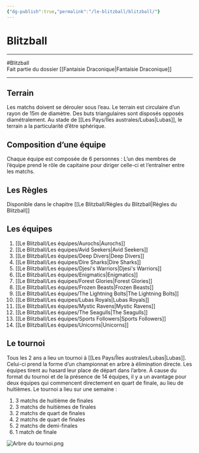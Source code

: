 ```yaml
---
{"dg-publish":true,"permalink":"/le-blitzball/blitzball/"}
---
```


# Blitzball
---
#Blitzball  
Fait partie du dossier [[Fantaisie Draconique\|Fantaisie Draconique]]

-------
## Terrain
Les matchs doivent se dérouler sous l’eau. Le terrain est circulaire d’un rayon de 15m de diamètre. Des buts triangulaires sont disposés opposés diamétralement.
Au stade de [[Les Pays/Îles australes/Lubas\|Lubas]], le terrain a la particularité d’être sphérique.
## Composition d’une équipe
Chaque équipe est composée de 6 personnes :
L’un des membres de l’équipe prend le rôle de capitaine pour diriger celle-ci et l’entraîner entre les matchs.
## Les Règles
Disponible dans le chapitre [[Le Blitzball/Règles du Blitzball\|Règles du Blitzball]]
## Les équipes
1. [[Le Blitzball/Les équipes/Aurochs\|Aurochs]]
2. [[Le Blitzball/Les équipes/Avid Seekers\|Avid Seekers]]
3. [[Le Blitzball/Les équipes/Deep Divers\|Deep Divers]]
4. [[Le Blitzball/Les équipes/Dire Sharks\|Dire Sharks]]
5. [[Le Blitzball/Les équipes/Djesi's Warriors\|Djesi's Warriors]]
6. [[Le Blitzball/Les équipes/Enigmatics\|Enigmatics]]
7. [[Le Blitzball/Les équipes/Forest Glories\|Forest Glories]]
8. [[Le Blitzball/Les équipes/Frozen Beasts\|Frozen Beasts]]
9. [[Le Blitzball/Les équipes/The Lightning Bolts\|The Lightning Bolts]]
10. [[Le Blitzball/Les équipes/Lubas Royals\|Lubas Royals]]
11. [[Le Blitzball/Les équipes/Mystic Ravens\|Mystic Ravens]]
12. [[Le Blitzball/Les équipes/The Seagulls\|The Seagulls]]
13. [[Le Blitzball/Les équipes/Sports Followers\|Sports Followers]]
14. [[Le Blitzball/Les équipes/Unicorns\|Unicorns]]
## Le tournoi
Tous les 2 ans a lieu un tournoi à [[Les Pays/Îles australes/Lubas\|Lubas]]. Celui-ci prend la forme d’un championnat en arbre à élimination directe. Les équipes tirent au hasard leur place de départ dans l’arbre. À cause du format du tournoi et de la présence de 14 équipes, il y a un avantage pour deux équipes qui commencent directement en quart de finale, au lieu de huitièmes.
Le tournoi a lieu sur une semaine :
1. 3 matchs de huitième de finales
2. 3 matchs de huitièmes de finales
3. 2 matchs de quart de finales
4. 2 matchs de quart de finales
5. 2 matchs de demi-finales
6. 1 match de finale

![Arbre du tournoi.png](/img/user/_Images/_Blitzball/Arbre%20du%20tournoi.png)
